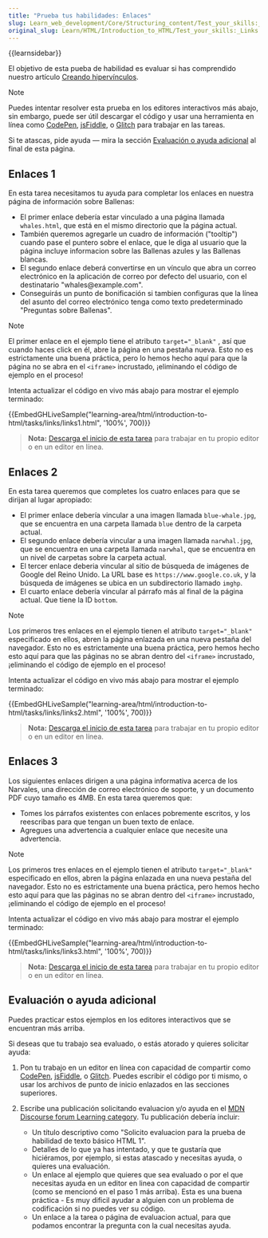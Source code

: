 ```yaml
---
title: "Prueba tus habilidades: Enlaces"
slug: Learn_web_development/Core/Structuring_content/Test_your_skills:_Links
original_slug: Learn/HTML/Introduction_to_HTML/Test_your_skills:_Links
---
```


{{learnsidebar}}

El objetivo de esta pueba de habilidad es evaluar si has comprendido nuestro artículo [Creando hipervínculos](/es/docs/Learn_web_development/Core/Structuring_content/Creating_links).

> [!NOTE]
> Puedes intentar resolver esta prueba en los editores interactivos más abajo, sin embargo, puede ser útil descargar el código y usar una herramienta en línea como [CodePen](https://codepen.io/), [jsFiddle](https://jsfiddle.net/), o [Glitch](https://glitch.com/) para trabajar en las tareas.
>
> Si te atascas, pide ayuda — mira la sección [Evaluación o ayuda adicional](#evaluación_o_ayuda_adicional) al final de esta página.

## Enlaces 1

En esta tarea necesitamos tu ayuda para completar los enlaces en nuestra página de información sobre Ballenas:

- El primer enlace debería estar vinculado a una página llamada `whales.html`, que está en el mismo directorio que la página actual.
- También queremos agregarle un cuadro de información ("tooltip") cuando pase el puntero sobre el enlace, que le diga al usuario que la página incluye informacion sobre las Ballenas azules y las Ballenas blancas.
- El segundo enlace deberá convertirse en un vínculo que abra un correo electrónico en la aplicación de correo por defecto del usuario, con el destinatario "whales\@example.com".
- Conseguirás un punto de bonificación si tambien configuras que la línea del asunto del correo electrónico tenga como texto predeterminado "Preguntas sobre Ballenas".

> [!NOTE]
> El primer enlace en el ejemplo tiene el atributo `target="_blank"` , así que cuando haces click en él, abre la página en una pestaña nueva. Esto no es estrictamente una buena práctica, pero lo hemos hecho aquí para que la página no se abra en el `<iframe>` incrustado, ¡eliminando el código de ejemplo en el proceso!

Intenta actualizar el código en vivo más abajo para mostrar el ejemplo terminado:

{{EmbedGHLiveSample("learning-area/html/introduction-to-html/tasks/links/links1.html", '100%', 700)}}

> **Nota:** [Descarga el inicio de esta tarea](https://github.com/mdn/learning-area/blob/master/html/introduction-to-html/tasks/links/links1-download.html) para trabajar en tu propio editor o en un editor en línea.

## Enlaces 2

En esta tarea queremos que completes los cuatro enlaces para que se dirijan al lugar apropiado:

- El primer enlace debería vincular a una imagen llamada `blue-whale.jpg`, que se encuentra en una carpeta llamada `blue` dentro de la carpeta actual.
- El segundo enlace debería vincular a una imagen llamada `narwhal.jpg`, que se encuentra en una carpeta llamada `narwhal`, que se encuentra en un nivel de carpetas sobre la carpeta actual.
- El tercer enlace deberia vincular al sitio de búsqueda de imágenes de Google del Reino Unido. La URL base es `https://www.google.co.uk`, y la búsqueda de imágenes se ubica en un subdirectorio llamado `imghp`.
- El cuarto enlace debería vincular al párrafo más al final de la página actual. Que tiene la ID `bottom`.

> [!NOTE]
> Los primeros tres enlaces en el ejemplo tienen el atributo `target="_blank"` especificado en ellos, abren la página enlazada en una nueva pestaña del navegador. Esto no es estrictamente una buena práctica, pero hemos hecho esto aquí para que las páginas no se abran dentro del `<iframe>` incrustado, ¡eliminando el código de ejemplo en el proceso!

Intenta actualizar el código en vivo más abajo para mostrar el ejemplo terminado:

{{EmbedGHLiveSample("learning-area/html/introduction-to-html/tasks/links/links2.html", '100%', 700)}}

> **Nota:** [Descarga el inicio de esta tarea](https://github.com/mdn/learning-area/blob/master/html/introduction-to-html/tasks/links/links2-download.html) para trabajar en tu propio editor o en un editor en línea.

## Enlaces 3

Los siguientes enlaces dirigen a una página informativa acerca de los Narvales, una dirección de correo electrónico de soporte, y un documento PDF cuyo tamaño es 4MB. En esta tarea queremos que:

- Tomes los párrafos existentes con enlaces pobremente escritos, y los reescribas para que tengan un buen texto de enlace.
- Agregues una advertencia a cualquier enlace que necesite una advertencia.

> [!NOTE]
> Los primeros tres enlaces en el ejemplo tienen el atributo `target="_blank"` especificado en ellos, abren la página enlazada en una nueva pestaña del navegador. Esto no es estrictamente una buena práctica, pero hemos hecho esto aquí para que las páginas no se abran dentro del `<iframe>` incrustado, ¡eliminando el código de ejemplo en el proceso!

Intenta actualizar el código en vivo más abajo para mostrar el ejemplo terminado:

{{EmbedGHLiveSample("learning-area/html/introduction-to-html/tasks/links/links3.html", '100%', 700)}}

> **Nota:** [Descarga el inicio de esta tarea](https://github.com/mdn/learning-area/blob/master/html/introduction-to-html/tasks/links/links3-download.html) para trabajar en tu propio editor o en un editor en línea.

## Evaluación o ayuda adicional

Puedes practicar estos ejemplos en los editores interactivos que se encuentran más arriba.

Si deseas que tu trabajo sea evaluado, o estás atorado y quieres solicitar ayuda:

1. Pon tu trabajo en un editor en línea con capacidad de compartir como [CodePen](https://codepen.io/), [jsFiddle](https://jsfiddle.net/), o [Glitch](https://glitch.com/). Puedes escribir el código por ti mismo, o usar los archivos de punto de inicio enlazados en las secciones superiores.
2. Escribe una publicación solicitando evaluacion y/o ayuda en el [MDN Discourse forum Learning category](https://discourse.mozilla.org/c/mdn/learn). Tu publicación debería incluir:

   - Un título descriptivo como "Solicito evaluacion para la prueba de habilidad de texto básico HTML 1".
   - Detalles de lo que ya has intentado, y que te gustaría que hiciéramos, por ejemplo, si estas atascado y necesitas ayuda, o quieres una evaluación.
   - Un enlace al ejemplo que quieres que sea evaluado o por el que necesitas ayuda en un editor en linea con capacidad de compartir (como se mencionó en el paso 1 más arriba). Esta es una buena práctica - Es muy dificil ayudar a alguien con un problema de codificación si no puedes ver su código.
   - Un enlace a la tarea o página de evaluacion actual, para que podamos encontrar la pregunta con la cual necesitas ayuda.
